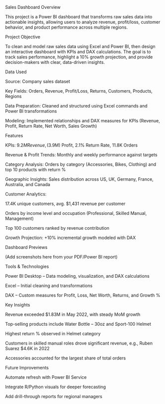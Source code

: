 Sales Dashboard
 Overview

This project is a Power BI dashboard that transforms raw sales data into actionable insights, allowing users to analyze revenue, profit/loss, customer behavior, and product performance across multiple regions.

Project Objective

To clean and model raw sales data using Excel and Power BI, then design an interactive dashboard with KPIs and DAX calculations. The goal is to track sales performance, highlight a 10% growth projection, and provide decision-makers with clear, data-driven insights.

Data Used

Source: Company sales dataset

Key Fields: Orders, Revenue, Profit/Loss, Returns, Customers, Products, Regions

Data Preparation: Cleaned and structured using Excel commands and Power BI transformations

Modeling: Implemented relationships and DAX measures for KPIs (Revenue, Profit, Return Rate, Net Worth, Sales Growth)

Features

KPIs: $9.2M Revenue, ($3.9M) Profit, 2.1% Return Rate, 11.8K Orders

Revenue & Profit Trends: Monthly and weekly performance against targets

Category Analysis: Orders by category (Accessories, Bikes, Clothing) and top 10 products with return %

Geographic Insights: Sales distribution across US, UK, Germany, France, Australia, and Canada

Customer Analytics:

17.4K unique customers, avg. $1,431 revenue per customer

Orders by income level and occupation (Professional, Skilled Manual, Management)

Top 100 customers ranked by revenue contribution

Growth Projection: +10% incremental growth modeled with DAX

Dashboard Previews

(Add screenshots here from your PDF/Power BI report)

Tools & Technologies

Power BI Desktop – Data modeling, visualization, and DAX calculations

Excel – Initial cleaning and transformations

DAX – Custom measures for Profit, Loss, Net Worth, Returns, and Growth %

Key Insights

Revenue exceeded $1.83M in May 2022, with steady MoM growth

Top-selling products include Water Bottle – 30oz and Sport-100 Helmet

Highest return % observed in Helmet category

Customers in skilled manual roles drove significant revenue, e.g., Ruben Suarez $4.6K in 2022

Accessories accounted for the largest share of total orders

Future Improvements

Automate refresh with Power BI Service

Integrate R/Python visuals for deeper forecasting

Add drill-through reports for regional managers
